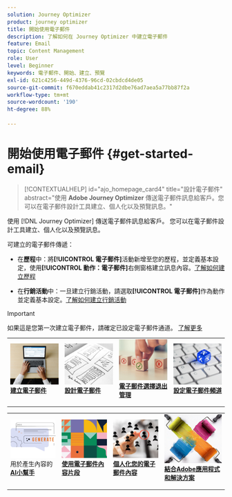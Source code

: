 ```yaml
---
solution: Journey Optimizer
product: journey optimizer
title: 開始使用電子郵件
description: 了解如何在 Journey Optimizer 中建立電子郵件
feature: Email
topic: Content Management
role: User
level: Beginner
keywords: 電子郵件、開始、建立、預覽
exl-id: 621c4256-449d-4376-96cd-02cbdcd4de05
source-git-commit: f670eddab41c2317d2dbe76ad7aea5a77bb87f2a
workflow-type: tm+mt
source-wordcount: '190'
ht-degree: 88%

---
```


# 開始使用電子郵件 {#get-started-email}

>[!CONTEXTUALHELP]
>id="ajo_homepage_card4"
>title="設計電子郵件"
>abstract="使用 **Adobe Journey Optimizer** 傳送電子郵件訊息給客戶。您可以在電子郵件設計工具建立、個人化以及預覽訊息。"

使用 [!DNL Journey Optimizer] 傳送電子郵件訊息給客戶。 您可以在電子郵件設計工具建立、個人化以及預覽訊息。

可建立的電子郵件傳遞：

* 在&#x200B;**歷程**&#x200B;中：將&#x200B;**[!UICONTROL 電子郵件]**&#x200B;活動新增至您的歷程，並定義基本設定，使用&#x200B;**[!UICONTROL 動作：電子郵件]**&#x200B;右側窗格建立訊息內容。[了解如何建立歷程](../building-journeys/journey-gs.md)

* 在&#x200B;**行銷活動**&#x200B;中：一旦建立行銷活動，請選取&#x200B;**[!UICONTROL 電子郵件]**&#x200B;作為動作並定義基本設定。[了解如何建立行銷活動](../campaigns/create-campaign.md#configure)


>[!IMPORTANT]
>
>如果這是您第一次建立電子郵件，請確定已設定電子郵件通道。 [了解更多](email-settings.md)

<table style="table-layout:fixed"><tr style="border: 0;">
<td>
<a href="create-email.md">
<img alt="建立" src="../assets/do-not-localize/email-create.jpeg">
</a>
<div><a href="create-email.md"><strong>建立電子郵件</strong>
</div>
<p>
</td>
<td>
<a href="get-started-email-design.md">
<img alt="設計" src="../assets/do-not-localize/email-design.jpg">
</a>
<div>
<a href="get-started-email-design.md"><strong>設計電子郵件</strong></a>
</div>
<p></td>
<td>
<a href="email-opt-out.md">
<img alt="選擇退出" src="../assets/do-not-localize/email-opt-out.jpg">
</a>
<div>
<a href="email-opt-out.md"><strong>電子郵件選擇退出管理</strong></a>
</div>
<p>
</td>
<td>
<a href="email-settings.md">
<img alt="設定" src="../assets/do-not-localize/email-config.jpg">
</a>
<div>
<a href="email-settings.md"><strong>設定電子郵件頻道</strong></a>
</div>
<p>
</td>
</tr></table>

<table style="table-layout:fixed"><tr style="border: 0;">
<td>
<a href="../content-management/generative-email.md">
<img alt="AI 助理" src="../assets/do-not-localize/email-generate.jpg">
</a>
<div>用於產生內容的<a href="../content-management/generative-email.md"><strong>AI小幫手</strong>
</div>
<p>
</td>
<td>
<a href="../content-management/fragments.md">
<img alt="內容片段" src="../assets/do-not-localize/patterns.jpg">
</a>
<div>
<a href="../content-management/fragments.md"><strong>使用電子郵件內容片段</strong></a>
</div>
<p></td>
<td>
<a href="../personalization/personalize.md">
<img alt="個人化您的內容" src="../assets/do-not-localize/personalize.jpg">
</a>
<div>
<a href="../personalization/personalize.md"><strong>個人化您的電子郵件內容</strong></a>
</div>
<p>
</td>
<td>
<a href="../integrations/assets.md">
<img alt="結合您的解決方案" src="../assets/do-not-localize/colors.jpeg">
</a>
<div>
<a href="../integrations/assets.md"><strong>結合Adobe應用程式和解決方案</strong></a>
</div>
<p>
</td>
</tr></table>
